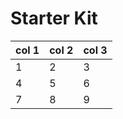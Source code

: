 # Starter Kit

| col 1 | col 2 | col 3 |
| ----- | ----- | ----- |
| 1     | 2     | 3     |
| 4     | 5     | 6     |
| 7     | 8     | 9     |
